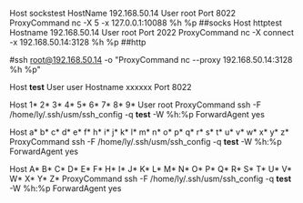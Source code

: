 Host sockstest
        HostName 192.168.50.14
        User root
        Port 8022
        ProxyCommand nc -X 5 -x 127.0.0.1:10088 %h %p  ##socks
Host httptest
        Hostname 192.168.50.14
        User root
        Port 2022
        ProxyCommand nc -X connect -x 192.168.50.14:3128 %h %p  ##http

#ssh root@192.168.50.14 -o "ProxyCommand nc --proxy 192.168.50.14:3128 %h %p"   


Host __test__
        User user
        Hostname xxxxxx
        Port 8022

Host 1* 2* 3* 4* 5* 6* 7* 8* 9*
        User root
        ProxyCommand ssh -F /home/ly/.ssh/usm/ssh_config -q __test__ -W %h:%p
        ForwardAgent yes

Host a* b* c* d* e* f* h* i* j* k* l* m* n* o* p* q* r* s* t* u* v* w* x* y* z*
        ProxyCommand ssh -F /home/ly/.ssh/usm/ssh_config -q __test__ -W %h:%p
        ForwardAgent yes

Host A* B* C* D* E* F* H* I* J* K* L* M* N* O* P* Q* R* S* T* U* V* W* X* Y* Z*
        ProxyCommand ssh -F /home/ly/.ssh/usm/ssh_config -q __test__ -W %h:%p
        ForwardAgent yes
